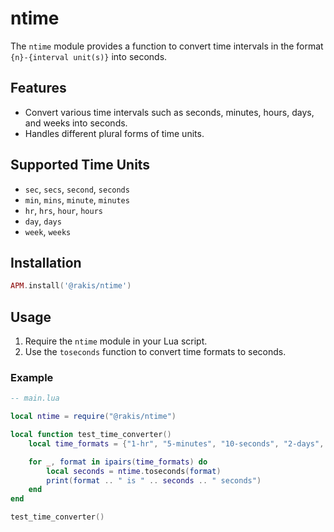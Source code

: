 # ntime

The `ntime` module provides a function to convert time intervals in the format `{n}-{interval unit(s)}` into seconds. 

## Features

- Convert various time intervals such as seconds, minutes, hours, days, and weeks into seconds.
- Handles different plural forms of time units.

## Supported Time Units

- `sec`, `secs`, `second`, `seconds`
- `min`, `mins`, `minute`, `minutes`
- `hr`, `hrs`, `hour`, `hours`
- `day`, `days`
- `week`, `weeks`

## Installation

```lua
APM.install('@rakis/ntime')
```

## Usage

1. Require the `ntime` module in your Lua script.
2. Use the `toseconds` function to convert time formats to seconds.

### Example

```lua
-- main.lua

local ntime = require("@rakis/ntime")

local function test_time_converter()
    local time_formats = {"1-hr", "5-minutes", "10-seconds", "2-days", "3-weeks"}

    for _, format in ipairs(time_formats) do
        local seconds = ntime.toseconds(format)
        print(format .. " is " .. seconds .. " seconds")
    end
end

test_time_converter()
